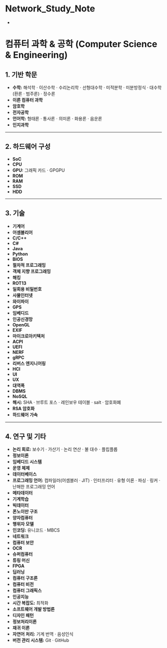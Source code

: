 # Network_Study_Note
-


# 컴퓨터 과학 & 공학 (Computer Science & Engineering)

## 1. 기반 학문
- **수학:** 해석학 · 이산수학 · 수리논리학 · 선형대수학 · 미적분학 · 미분방정식 · 대수학(환론 · 범주론) · 정수론  
- **이론 컴퓨터 과학**  
- **암호학**  
- **전자공학**  
- **언어학:** 형태론 · 통사론 · 의미론 · 화용론 · 음운론  
- **인지과학**  

---

## 2. 하드웨어 구성
- **SoC**  
- **CPU**  
- **GPU:** 그래픽 카드 · GPGPU  
- **ROM**  
- **RAM**  
- **SSD**  
- **HDD**  

---

## 3. 기술
- **기계어**  
- **어셈블리어**  
- **C/C++**  
- **C#**  
- **Java**  
- **Python**  
- **BIOS**  
- **절차적 프로그래밍**  
- **객체 지향 프로그래밍**  
- **해킹**  
- **ROT13**  
- **일회용 비밀번호**  
- **사물인터넷**  
- **와이파이**  
- **GPS**  
- **임베디드**  
- **인공신경망**  
- **OpenGL**  
- **EXIF**  
- **마이크로아키텍처**  
- **ACPI**  
- **UEFI**  
- **NERF**  
- **gRPC**  
- **리버스 엔지니어링**  
- **HCI**  
- **UI**  
- **UX**  
- **대역폭**  
- **DBMS**  
- **NoSQL**  
- **해시:** SHA · 브루트 포스 · 레인보우 테이블 · salt · 암호화폐  
- **RSA 암호화**  
- **하드웨어 가속**  

---

## 4. 연구 및 기타
- **논리 회로:** 보수기 · 가산기 · 논리 연산 · 불 대수 · 플립플롭  
- **정보이론**  
- **임베디드 시스템**  
- **운영 체제**  
- **데이터베이스**  
- **프로그래밍 언어:** 컴파일러(어셈블러 · JIT) · 인터프리터 · 유형 이론 · 파싱 · 링커 · 난해한 프로그래밍 언어  
- **메타데이터**  
- **기계학습**  
- **빅데이터**  
- **폰노이만 구조**  
- **양자컴퓨터**  
- **행위자 모델**  
- **인코딩:** 유니코드 · MBCS  
- **네트워크**  
- **컴퓨터 보안**  
- **OCR**  
- **슈퍼컴퓨터**  
- **튜링 머신**  
- **FPGA**  
- **딥러닝**  
- **컴퓨터 구조론**  
- **컴퓨터 비전**  
- **컴퓨터 그래픽스**  
- **인공지능**  
- **시간 복잡도:** 최적화  
- **소프트웨어 개발 방법론**  
- **디자인 패턴**  
- **정보처리이론**  
- **재귀 이론**  
- **자연어 처리:** 기계 번역 · 음성인식  
- **버전 관리 시스템:** Git · GitHub  
